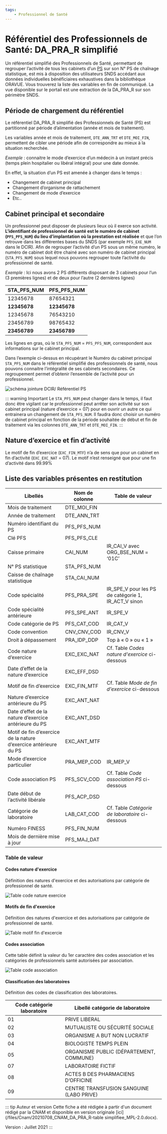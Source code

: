 ```yaml
---
tags:
    - Professionnel de Santé
---
```


# Référentiel des Professionnels de Santé: DA_PRA_R simplifié
<!-- SPDX-License-Identifier: MPL-2.0 -->

<TagLinks />

Un référentiel simplifié des Professionnels de Santé, permettant de regrouper l’activité de tous les cabinets d’un [PS](../glossaire/PS.md) sur son N° PS de chaînage statistique, est mis à disposition des utilisateurs SNDS accédant aux données individuelles bénéficiaires exhaustives dans la bibliothèque ORAVUE. Vous trouverez la liste des variables en fin de communiqué. La vue disponible sur le portail est une extraction de la DA_PRA_R sur son périmètre SNDS.

## Période de chargement du référentiel

Le référentiel DA_PRA_R simplifié des Professionnels de Santé (PS) est partitionné par période d’alimentation (année et mois de traitement).

Les variables année et mois de traitement, `DTE_ANN_TRT` et `DTE_MOI_FIN`, permettent de cibler une période afin de correspondre au mieux à la situation recherchée.

*Exemple* : connaitre le mode d’exercice d’un médecin à un instant précis (temps plein hospitalier ou libéral intégral) pour une date donnée.

En effet, la situation d’un PS est amenée à changer dans le temps :
-	Changement de cabinet principal
-	Changement d’organisme de rattachement
-	Changement de mode d’exercice
-	Etc..

## Cabinet principal et secondaire

Un professionnel peut disposer de plusieurs lieux où il exerce son activité.
**L’identifiant de professionnel de santé est le numéro de cabinet (`PFS_PFS_NUM`) du lieu d’implantation où la prestation est réalisée** et que l’on retrouve dans les différentes bases du SNDS (par exemple `PFS_EXE_NUM` dans le DCIR).
Afin de regrouper l’activité d’un PS sous un même numéro, le numéro de cabinet doit être chainé avec son numéro de cabinet principal (`STA_PFS_NUM`) sous lequel nous pouvons regrouper toute l’activité du professionnel de santé.

*Exemple* : Ici nous avons 2 PS différents disposant de 3 cabinets pour l’un (3 premières lignes) et de deux pour l’autre (2 dernières lignes)

| STA_PFS_NUM  | PFS_PFS_NUM |
|--------------|-------------|
| 12345678     | 87654321    |
| **12345678** | **12345678** |
| 12345678     | 76543210    |
| 23456789     | 98765432    |
| **23456789** | **23456789** |

Les lignes en gras, où le `STA_PFS_NUM` = `PFS_PFS_NUM`, correspondent aux informations sur le cabinet principal.

Dans l’exemple ci-dessus en récupérant le Numéro du cabinet principal `STA_PFS_NUM` dans le référentiel simplifié des professionnels de santé, nous pouvons connaitre l’intégralité de ses cabinets secondaires.
Ce regroupement permet d’obtenir l’ensemble de l’activité pour un professionnel.

![schéma jointure DCIR/ Référentiel PS](/files/Cnam/20210708_CNAM_Ref-PS_MPL-2.0.png)

::: warning Important
Le `STA_PFS_NUM` peut changer dans le temps, il faut donc être vigilant car le professionnel peut arrêter son activité sur son cabinet principal (nature d’exercice = 07) pour en ouvrir un autre ce qui entrainera un changement de `STA_PFS_NUM`.
Il faudra donc choisir un numéro de cabinet principal en  fonction de la période souhaitée de début et fin de traitement via les colonnes `DTE_ANN_TRT` et `DTE_MOI_FIN`.
:::

## Nature d’exercice et fin d’activité
Le motif de fin d’exercice (`EXC_FIN_MTF`) n’a de sens que pour un cabinet en fin d’activité (`EXC_EXC_NAT` = 07). Le motif n’est renseigné que pour une fin d’activité dans 99.99%


## Liste des variables présentes en restitution

| Libellés | Nom de colonne | Table de valeur  |
|----------|----------------|------------------|
| Mois de traitement | DTE_MOI_FIN | |
| Année de traitement | DTE_ANN_TRT  | |
| Numéro identifiant du PS | PFS_PFS_NUM | |
| Clé PFS | PFS_PFS_CLE | |
| Caisse primaire | CAI_NUM | IR_CAI_V avec ORG_BSE_NUM = ‘01C’ |
| N° PS statistique  | STA_PFS_NUM    | |
| Caisse de chaînage statistique | STA_CAI_NUM | |
| Code spécialité | PFS_PRA_SPE | IR_SPE_V pour les PS de catégorie 1, IR_ACT_V sinon |
| Code spécialité antérieure | PFS_SPE_ANT | IR_SPE_V |
| Code catégorie de PS  | PFS_CAT_COD | IR_CAT_V   |
| Code convention | CNV_CNV_COD | IR_CNV_V  |
| Droit à dépassement  | PRA_IDP_DDP    | Top à « 0 » ou « 1 » |
| Code nature d’exercice  | EXC_EXC_NAT    | Cf. Table *Codes nature d'exercice* ci-dessous      |
| Date d’effet de la nature d’exercice   | EXC_EFF_DSD    |   |
| Motif de fin d’exercice  | EXC_FIN_MTF    | Cf. Table *Mode de fin d'exercice* ci-dessous       |
| Nature d’exercice antérieure du PS   | EXC_ANT_NAT    |               |
| Date d’effet de la nature d’exercice antérieure du PS   | EXC_ANT_DSD    |          |
| Motif de fin d’exercice de la nature d’exercice antérieure du PS | EXC_ANT_MTF    |  |
| Mode d’exercice particulier   | PRA_MEP_COD    | IR_MEP_V      |
| Code association PS | PFS_SCV_COD    | Cf. Table *Code association PS* ci-dessous   |
| Date début de l’activité libérale  | PFS_ACP_DSD    |           |
| Catégorie de laboratoire  | LAB_CAT_COD    | Cf. Table *Catégorie de laboratoire* ci-dessous   |
| Numéro FINESS    | PFS_FIN_NUM    |   |
| Mois de dernière mise à jour   | PFS_MAJ_DAT    |         |

### Table de valeur

#### Codes nature d'exercice
Définition des natures d'exercice et des autorisations par catégorie de professionnel de santé.

![Table code nature exercice](/files/Cnam/20210708_Cnam_Ref-PS_code-nature-ex_MPL-2.0.png)

#### Motifs de fin d'exercice
Définition des natures d'exercice et des autorisations par catégorie de professionnel de santé.

![Table motif fin d'excercie](/files/Cnam/20210708_Cnam_Ref-PS_Motif-fin-ex_MPL-2.0.png)

#### Codes association
Cette table définit la valeur du 1er caractère des codes association et les catégories de professionnels santé autorisées par association.

![Table code association](/files/Cnam/20210708_Cnam_Ref-PS_Code-association.png)

#### Classification des laboratoires
Définition des codes de classification des laboratoires.

| Code catégorie laboratoire | Libellé catégorie de laboratoire        |
|----------------------------|-----------------------------------------|
| 01                         | PRIVE LIBERAL                           |
| 02                         | MUTUALISTE OU SÉCURITÉ SOCIALE          |
| 03                         | ORGANISME A BUT NON LUCRATIF            |
| 04                         | BIOLOGISTE TEMPS PLEIN                  |
| 05                         | ORGANISME PUBLIC (DÉPARTEMENT, COMMUNE) |
| 07                         | LABORATOIRE FICTIF                      |
| 08                         | ACTES B DES PHARMACIENS D’OFFICINE      |
| 09                         | CENTRE TRANSFUSION SANGUINE (LABO PRIVE)  |


::: tip Auteur et version
Cette fiche a été rédigée à partir d'un document rédigé par la CNAM et disponible en version originale [ici](/files/Cnam/20210708_CNAM_DA_PRA_R-table simplifiee_MPL-2.0.docx).

Version : Juillet 2021
:::

